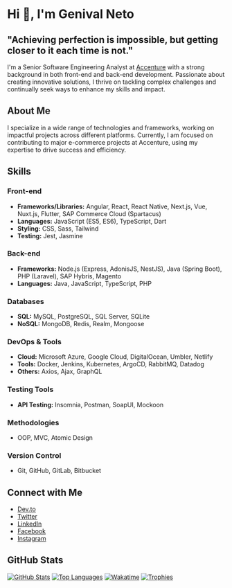 # Hi 👋, I'm Genival Neto

## "Achieving perfection is impossible, but getting closer to it each time is not."

I'm a Senior Software Engineering Analyst at [Accenture](https://www.accenture.com/) with a strong background in both front-end and back-end development. Passionate about creating innovative solutions, I thrive on tackling complex challenges and continually seek ways to enhance my skills and impact.

## About Me

I specialize in a wide range of technologies and frameworks, working on impactful projects across different platforms. Currently, I am focused on contributing to major e-commerce projects at Accenture, using my expertise to drive success and efficiency.

## Skills

### Front-end
- **Frameworks/Libraries:** Angular, React, React Native, Next.js, Vue, Nuxt.js, Flutter, SAP Commerce Cloud (Spartacus)
- **Languages:** JavaScript (ES5, ES6), TypeScript, Dart
- **Styling:** CSS, Sass, Tailwind
- **Testing:** Jest, Jasmine

### Back-end
- **Frameworks:** Node.js (Express, AdonisJS, NestJS), Java (Spring Boot), PHP (Laravel), SAP Hybris, Magento
- **Languages:** Java, JavaScript, TypeScript, PHP

### Databases
- **SQL:** MySQL, PostgreSQL, SQL Server, SQLite
- **NoSQL:** MongoDB, Redis, Realm, Mongoose

### DevOps & Tools
- **Cloud:** Microsoft Azure, Google Cloud, DigitalOcean, Umbler, Netlify
- **Tools:** Docker, Jenkins, Kubernetes, ArgoCD, RabbitMQ, Datadog
- **Others:** Axios, Ajax, GraphQL

### Testing Tools
- **API Testing:** Insomnia, Postman, SoapUI, Mockoon

### Methodologies
- OOP, MVC, Atomic Design

### Version Control
- Git, GitHub, GitLab, Bitbucket

## Connect with Me

- [Dev.to](https://dev.to/genivalc)
- [Twitter](https://twitter.com/genivalneto3)
- [LinkedIn](https://linkedin.com/in/genival-candeia-neto)
- [Facebook](https://fb.com/genival.neto.31)
- [Instagram](https://instagram.com/genival_netofp)

## GitHub Stats

[![GitHub Stats](https://github-readme-stats.vercel.app/api?username=genivalc&count_private=true&show_icons=true&theme=dark)](https://github.com/anuraghazra/github-readme-stats)
[![Top Languages](https://github-readme-stats.vercel.app/api/top-langs/?username=genivalc&layout=compact)](https://github.com/anuraghazra/github-readme-stats)
[![Wakatime](https://github-readme-stats.vercel.app/api/wakatime?username=genivalc&cache_seconds=1800)](https://github.com/anuraghazra/github-readme-stats)
[![Trophies](https://github-profile-trophy.vercel.app/?username=genivalc&theme=onedark)](https://github.com/ryo-ma/github-profile-trophy)

